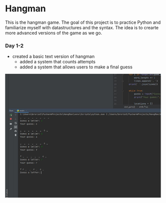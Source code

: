 # Hangman
This is the hangman game. The goal of this project is to practice Python and familiarize myself with datastructures and the syntax. The idea is to crearte more advanced versions of the game as we go. 

### Day 1-2
- created a basic text version of hangman
  - added a system that counts attempts
  - added a system that allows users to make a final guess
<p><img src="day1.JPG" width="600" height="400"></p>
